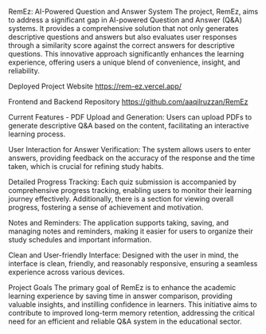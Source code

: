 RemEz: AI-Powered Question and Answer System The project, RemEz, aims to address a significant gap in AI-powered Question and Answer (Q&A) systems. It provides a comprehensive solution that not only generates descriptive questions and answers but also evaluates user responses through a similarity score against the correct answers for descriptive questions. This innovative approach significantly enhances the learning experience, offering users a unique blend of convenience, insight, and reliability.

Deployed Project Website https://rem-ez.vercel.app/

Frontend and Backend Repository https://github.com/aaqilruzzan/RemEz

Current Features - PDF Upload and Generation: Users can upload PDFs to generate descriptive Q&A based on the content, facilitating an interactive learning process.

User Interaction for Answer Verification: The system allows users to enter answers, providing feedback on the accuracy of the response and the time taken, which is crucial for refining study habits.

Detailed Progress Tracking: Each quiz submission is accompanied by comprehensive progress tracking, enabling users to monitor their learning journey effectively. Additionally, there is a section for viewing overall progress, fostering a sense of achievement and motivation.

Notes and Reminders: The application supports taking, saving, and managing notes and reminders, making it easier for users to organize their study schedules and important information.

Clean and User-friendly Interface: Designed with the user in mind, the interface is clean, friendly, and reasonably responsive, ensuring a seamless experience across various devices.

Project Goals The primary goal of RemEz is to enhance the academic learning experience by saving time in answer comparison, providing valuable insights, and instilling confidence in learners. This initiative aims to contribute to improved long-term memory retention, addressing the critical need for an efficient and reliable Q&A system in the educational sector.
